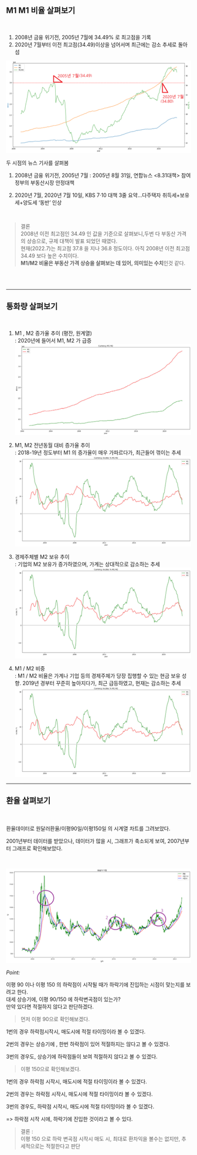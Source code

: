 

## M1 M1 비율 살펴보기  
<Br>

1. 2008년 금융 위기전, 2005년 7월에 34.49% 로 최고점을 기록  
2. 2020년 7월부터 이전 최고점(34.49)이상을 넘어서며 최근에는 감소 추세로 돌아섬  

![](image/M1M2.png)

두 시점의 뉴스 기사를 살펴봄
1. 2008년 금융 위기전, 2005년 7월
  : 2005년 8월 31일, 연합뉴스 <8.31대책> 참여정부의 부동산시장 안정대책  

2. 2020년 7월, 2020년 7월 10일, KBS 7·10 대책 3줄 요약…다주택자 취득세+보유세+양도세 ‘동반’ 인상  

<Br>

>결론        
2008년 이전 최고점인 34.49 인 값을 기준으로 살펴보니,두번 다 부동산 가격의 상승으로, 규제 대책이 발표 되었던 때였다.   
현재(2022.7)는 최고점 37.8 을 지나 36.8 정도이다. 아직 2008년 이전 최고점 34.49 보다 높은 수치이다.   
**M1/M2 비율은 부동산 가격 상승을 살펴보는 데 있어, 의미있는 수치**인것 같다.  

<br><Br>

---

## 통화량 살펴보기 
<Br>

1. M1 , M2 증가율 추이 (평잔, 원계열)  
 : 2020년에 들어서 M1, M2 가 급증  
![](image/currency1.jpg) 

2. M1, M2 전년동월 대비 증가율 추이  
 : 2018-19년 정도부터 M1 의 증가율이 매우 가파르다가, 최근들어 꺾이는 추세  
![](image/currency2.jpg)  

3. 경제주체별 M2 보유 추이   
 : 기업의 M2 보유가 증가하였으며, 가계는 상대적으로 감소하는 추세  
![](image/currency2.jpg)   

4. M1 / M2 비중  
 : M1 / M2 비율은 가계나 기업 등의 경제주체가 당장 집행할 수 있는 현금 보유 성향. 2019년 경부터 꾸준히 높아지다가, 최근 급등하였고, 현재는 감소하는 추세   
 ![](image/currency2.jpg)  


 ---

## 환율 살펴보기 
<Br><Br>
환율데이터로 원달러환율/이평90일/이평150일 의 시계열 차트를 그려보았다.  

2001년부터 데이터를 받았으나, 데이터가 많을 시, 그래프가 축소되게 보여, 2007년부터 그래프로 확인해보았다.  

<Br>

 ![](image/currency_move.jpg)



*Point:*

이평 90 이나 이평 150 의 하락점이 시작될 때가 하락기에 진입하는 시점이 맞는지를 보려고 한다.  
대세 상승기에, 이평 90/150 에 하락변곡점이 있는가?   
만약 있다면 적절하지 않다고 판단하겠다. 

 

> 먼저 이평 90으로 확인해보겠다. 

1번의 경우  하락점시작시, 매도시에 적절 타이밍이라 볼 수 있겠다.

2번의 경우는 상승기에 , 한번 하락점이 있어 적절하지는 않다고 볼 수 있겠다.

3번의 경우도, 상승기에 하락점들이 보여 적절하지 않다고 볼 수 있겠다.

 

> 이평 150으로 확인해보겠다.

1번의 경우  하락점 시작시, 매도시에 적절 타이밍이라 볼 수 있겠다.

2번의 경우는 하락점 시작시, 매도시에 적절 타이밍이라 볼 수 있겠다.

3번의 경우도,  하락점 시작시, 매도시에 적절 타이밍이라 볼 수 있겠다.

=> 하락점 시작 시에, 하락기에 진입한 것이라고 볼 수 있다.

 

>결론 :  
이평 150 으로 하락 변곡점 시작시 매도 시, 최대로 환차익을 볼수는 없지만, 추세적으로는 적절한다고 판단


